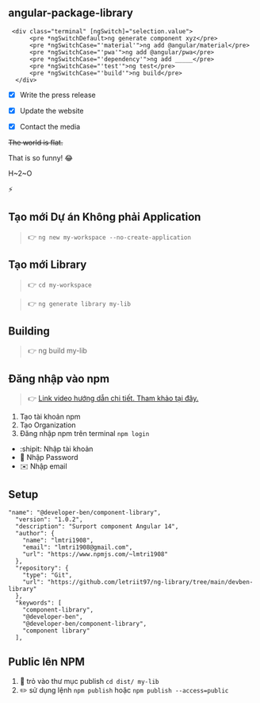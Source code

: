 ## **angular-package-library**
[^1]: https://www.markdownguide.org/cheat-sheet/




```
 <div class="terminal" [ngSwitch]="selection.value">
      <pre *ngSwitchDefault>ng generate component xyz</pre>
      <pre *ngSwitchCase="'material'">ng add @angular/material</pre>
      <pre *ngSwitchCase="'pwa'">ng add @angular/pwa</pre>
      <pre *ngSwitchCase="'dependency'">ng add _____</pre>
      <pre *ngSwitchCase="'test'">ng test</pre>
      <pre *ngSwitchCase="'build'">ng build</pre>
  </div>
 ```

- [x] Write the press release
- [x] Update the website
- [x] Contact the media


~~The world is flat.~~

That is so funny! :joy:

H~2~O

:zap: 

## **Tạo mới Dự án Không phải Application**
> :point_right: `ng new my-workspace --no-create-application` 
## **Tạo mới Library**
> :point_right: `cd my-workspace`

> :point_right: `ng generate library my-lib`

## **Building**
> :point_right: ng build my-lib

## **Đăng nhập vào npm**
>:point_right: [Link video hướng dẫn chi tiết. Tham khảo tại đây.](https://www.youtube.com/watch?v=ffhakPS36x0)
1. Tạo tài khoản npm
2. Tạo Organization
3. Đăng nhập npm trên terminal `npm login`
- :shipit: Nhập tài khoản 
- :key: Nhập Password
- :envelope: Nhập email

## **Setup**

```
"name": "@developer-ben/component-library",
  "version": "1.0.2",
  "description": "Surport component Angular 14",
  "author": {
    "name": "lmtri1908",
    "email": "lmtri1908@gmail.com",
    "url": "https://www.npmjs.com/~lmtri1908"
  },
  "repository": {
    "type": "Git",
    "url": "https://github.com/letriit97/ng-library/tree/main/devben-library"
  },
  "keywords": [
    "component-library",
    "@developer-ben",
    "@developer-ben/component-library",
    "component library"
  ],
```


## **Public lên NPM**
1. :open_file_folder: trỏ vào thư mục publish `cd dist/ my-lib`
2. :pencil2: sử dụng lệnh `npm publish` hoặc `npm publish --access=public`


